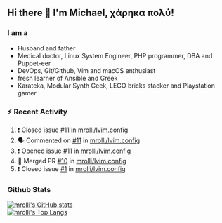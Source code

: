 ## Hi there 👋 I'm Michael, χάρηκα πολύ!

<!--
**mrolli/mrolli** is a ✨ _special_ ✨ repository because its `README.md` (this file) appears on your GitHub profile.

Here are some ideas to get you started:

- 🔭 I’m currently working on ...
- 🌱 I’m currently learning ...
- 👯 I’m looking to collaborate on ...
- 🤔 I’m looking for help with ...
- 💬 Ask me about ...
- 📫 How to reach me: ...
- 😄 Pronouns: ...
- ⚡ Fun fact: ...
-->

### I am a
- Husband and father
- Medical doctor, Linux System Engineer, PHP programmer, DBA and Puppet-eer
- DevOps, Git/Github, Vim and macOS enthusiast
- fresh learner of Ansible and Greek
- Karateka, Modular Synth Geek, LEGO bricks stacker and Playstation gamer 

### :zap: Recent Activity

<!--START_SECTION:activity-->
1. ❗️ Closed issue [#11](https://github.com/mrolli/lvim.config/issues/11) in [mrolli/lvim.config](https://github.com/mrolli/lvim.config)
2. 🗣 Commented on [#11](https://github.com/mrolli/lvim.config/issues/11) in [mrolli/lvim.config](https://github.com/mrolli/lvim.config)
3. ❗️ Opened issue [#11](https://github.com/mrolli/lvim.config/issues/11) in [mrolli/lvim.config](https://github.com/mrolli/lvim.config)
4. 🎉 Merged PR [#10](https://github.com/mrolli/lvim.config/pull/10) in [mrolli/lvim.config](https://github.com/mrolli/lvim.config)
5. ❗️ Closed issue [#1](https://github.com/mrolli/lvim.config/issues/1) in [mrolli/lvim.config](https://github.com/mrolli/lvim.config)
<!--END_SECTION:activity-->

### Github Stats
[![mrolli's GitHub stats](https://github-readme-stats.vercel.app/api?username=mrolli&count_private=true&show_icons=true&theme=onedark)](https://github.com/anuraghazra/github-readme-stats)  
[![mrolli's Top Langs](https://github-readme-stats.vercel.app/api/top-langs/?username=mrolli&count_private=true&theme=onedark&hide=c%2B%2B,c,html,cmake,makefile&layout=compact)](https://github.com/anuraghazra/github-readme-stats)
